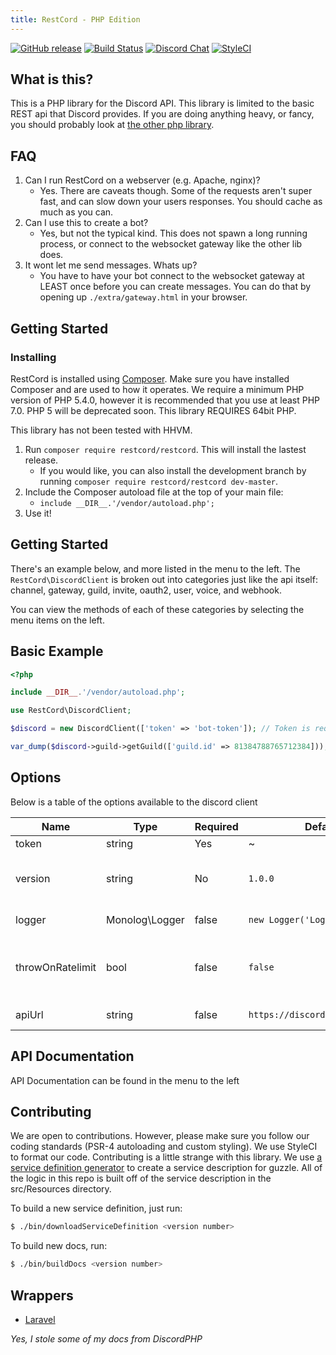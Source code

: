 ```yaml
---
title: RestCord - PHP Edition
---
```


[![GitHub release](https://img.shields.io/github/release/restcord/restcord.svg)](https://www.github.com/restcord/restcord) [![Build Status](https://travis-ci.org/restcord/restcord.svg?branch=master)](https://travis-ci.org/restcord/restcord) [![Discord Chat](https://img.shields.io/badge/chat-Discord%20API-blue.svg)](https://discord.gg/sxeztzU) [![StyleCI](https://styleci.io/repos/79310512/shield?branch=master)](https://styleci.io/repos/79310512)

What is this?
------------

This is a PHP library for the Discord API. This library is limited to the basic REST api that Discord provides.
If you are doing anything heavy, or fancy, you should probably look at [the other php library][1].
 
 
FAQ
---

1. Can I run RestCord on a webserver (e.g. Apache, nginx)?
    - Yes. There are caveats though. Some of the requests aren't super fast, and can slow down your users responses. You should cache as much as you can.
2. Can I use this to create a bot?
    - Yes, but not the typical kind. This does not spawn a long running process, or connect to the websocket gateway like the other lib does.
3. It wont let me send messages. Whats up?
    - You have to have your bot connect to the websocket gateway at LEAST once before you can create messages. You can do that by
    opening up `./extra/gateway.html` in your browser.

Getting Started
---------------

### Installing

RestCord is installed using [Composer](https://getcomposer.org). Make sure you have installed Composer and are used to how it operates.
We require a minimum PHP version of PHP 5.4.0, however it is recommended that you use at least PHP 7.0. PHP 5 will be deprecated soon.
This library REQUIRES 64bit PHP.

This library has not been tested with HHVM.

1. Run `composer require restcord/restcord`. This will install the lastest release.
	- If you would like, you can also install the development branch by running `composer require restcord/restcord dev-master`.
2. Include the Composer autoload file at the top of your main file:
	- `include __DIR__.'/vendor/autoload.php';`
3. Use it!

Getting Started
---------------

There's an example below, and more listed in the menu to the left. The `RestCord\DiscordClient` is broken out into 
categories just like the api itself: channel, gateway, guild, invite, oauth2, user, voice, and webhook.

You can view the methods of each of these categories by selecting the menu items on the left.


Basic Example
-------------

```php
<?php

include __DIR__.'/vendor/autoload.php';

use RestCord\DiscordClient;

$discord = new DiscordClient(['token' => 'bot-token']); // Token is required

var_dump($discord->guild->getGuild(['guild.id' => 81384788765712384]));

```

## Options

Below is a table of the options available to the discord client

Name | Type | Required | Default | Description
--- | --- | --- | --- | ---
token | string | Yes | ~ | Your bot token
version | string | No | `1.0.0` | The version of the API to use. Should probably be left alone
logger | Monolog\Logger | false | `new Logger('Logger')` | An instance of a Monolog\Logger
throwOnRatelimit | bool | false | `false` | Whether or not an exception is thrown when a ratelimit is supposed to hit
apiUrl | string | false | `https://discordapp.com/api/v6` | Should leave this alone.
 
## API Documentation

API Documentation can be found in the menu to the left

## Contributing

We are open to contributions. However, please make sure you follow our coding standards (PSR-4 autoloading and custom styling).
We use StyleCI to format our code. Contributing is a little strange with this library. We use [a service definition generator][2]
to create a service description for guzzle. All of the logic in this repo is built off of the service description in the
src/Resources directory.

To build a new service definition, just run:

```bash
$ ./bin/downloadServiceDefinition <version number>
```

To build new docs, run:

```bash
$ ./bin/buildDocs <version number>
```

## Wrappers

* [Laravel][3]
 
*Yes, I stole some of my docs from DiscordPHP* 
 
[1]: https://github.com/teamreflex/DiscordPHP
[2]: https://github.com/aequasi/discord-service-definition-generator
[3]: https://gitlab.com/more-cores/laravel-restcord
